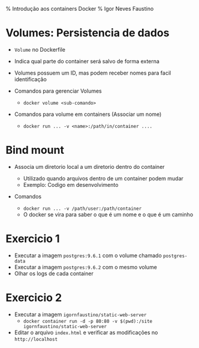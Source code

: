 % Introdução aos containers Docker
% Igor Neves Faustino

# Volumes: Persistencia de dados

- `Volume` no Dockerfile
- Indica qual parte do container será salvo de forma externa
- Volumes possuem um ID, mas podem receber nomes para facil identificação

- Comandos para gerenciar Volumes
    - `docker volume <sub-comando>`

- Comandos para volume em containers (Associar um nome)
    - `docker run ... -v <name>:/path/in/container ....`


# Bind mount

- Associa um diretorio local a um diretorio dentro do container
    - Utilizado quando arquivos dentro de um container podem mudar
    - Exemplo: Codigo em desenvolvimento

- Comandos
    - `docker run ... -v /path/user:/path/container`
    - O docker se vira para saber o que é um nome e o que é um caminho

# Exercicio 1

- Executar a imagem `postgres:9.6.1` com o volume chamado `postgres-data`
- Executar a imagem `postgres:9.6.2` com o mesmo volume
- Olhar os logs de cada container

# Exercicio 2

- Executar a imagem `igornfaustino/static-web-server`
    - `docker container run -d -p 80:80 -v $(pwd):/site igornfaustino/static-web-server`
- Editar o arquivo `index.html` e verificar as modificações no `http://localhost`